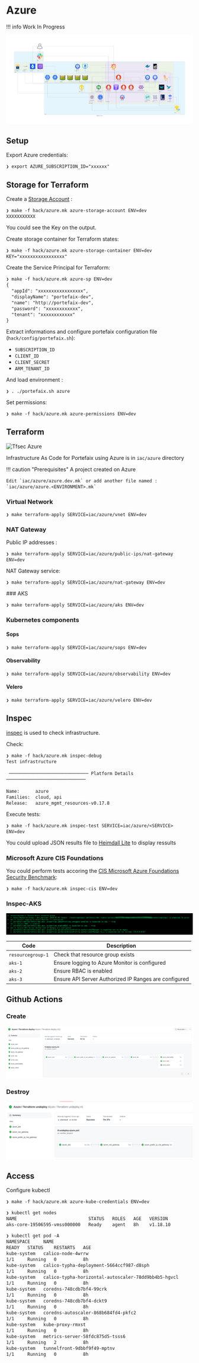 # Azure

!!! info
    Work In Progress

![portefaix-azure](../img/portefaix_azure.png)

## Setup

Export Azure credentials:

```shell
❯ export AZURE_SUBSCRIPTION_ID="xxxxxx"
```

## Storage for Terraform

Create a [Storage Account](https://portal.azure.com/#create/Microsoft.StorageAccount) :

```shell
❯ make -f hack/azure.mk azure-storage-account ENV=dev
XXXXXXXXXXX
```

You could see the Key on the output.

Create storage container for Terraform states:

```shell
❯ make -f hack/azure.mk azure-storage-container ENV=dev KEY="xxxxxxxxxxxxxxxxx"
```

Create the Service Principal for Terraform:

```shell
❯ make -f hack/azure.mk azure-sp ENV=dev
{
  "appId": "xxxxxxxxxxxxxxxxx",
  "displayName": "portefaix-dev",
  "name": "http://portefaix-dev",
  "password": "xxxxxxxxxxxx",
  "tenant": "xxxxxxxxxxxx"
}
```

Extract informations and configure portefaix configuration file (`hack/config/portefaix.sh`):

* `SUBSCRIPTION_ID`
* `CLIENT_ID`
* `CLIENT_SECRET`
* `ARM_TENANT_ID`

And load environment :

```shell
❯ . ./portefaix.sh azure
```

Set permissions:

```shell
❯ make -f hack/azure.mk azure-permissions ENV=dev
```

## Terraform

![Tfsec Azure](https://github.com/nlamirault/portefaix/workflows/Tfsec%20Azure/badge.svg)

Infrastructure As Code for Portefaix using Azure is in
`iac/azure` directory

!!! caution "Prerequisites"
    A project created on Azure

    Edit `iac/azure/azure.dev.mk` or add another file named :
    `iac/azure/azure.<ENVIRONMENT>.mk`

### Virtual Network

```shell
❯ make terraform-apply SERVICE=iac/azure/vnet ENV=dev
```

### NAT Gateway

Public IP addresses :

```shell
❯ make terraform-apply SERVICE=iac/azure/public-ips/nat-gateway ENV=dev
```

NAT Gateway service:

```shell
❯ make terraform-apply SERVICE=iac/azure/nat-gateway ENV=dev
```

### AKS

```shell
❯ make terraform-apply SERVICE=iac/azure/aks ENV=dev
```

### Kubernetes components

#### Sops

```shell
❯ make terraform-apply SERVICE=iac/azure/sops ENV=dev
```

#### Observability

```shell
❯ make terraform-apply SERVICE=iac/azure/observability ENV=dev
```

#### Velero

```shell
❯ make terraform-apply SERVICE=iac/azure/velero ENV=dev
```

## Inspec

[inspec](http://inspec.io/) is used to check infrastructure.

Check:

```shell
❯ make -f hack/azure.mk inspec-debug
Test infrastructure

 ────────────────────────────── Platform Details ──────────────────────────────

Name:      azure
Families:  cloud, api
Release:   azure_mgmt_resources-v0.17.8
```

Execute tests:

```shell
❯ make -f hack/azure.mk inspec-test SERVICE=iac/azure/<SERVICE> ENV=dev
```

You could upload JSON results file to [Heimdall Lite](https://heimdall-lite.mitre.org/) to display ressults

### Microsoft Azure CIS Foundations

You could perform tests accoring the [CIS Microsoft Azure Foundations Security Benchmark](https://azure.microsoft.com/fr-fr/resources/cis-microsoft-azure-foundations-security-benchmark/):

```shell
❯ make -f hack/azure.mk inspec-cis ENV=dev
```

### Inspec-AKS

![Inspec](../img/inspec-aks.png)

| Code | Description|
|---|---|
| `resourcegroup-1` | Check that resource group exists |
| `aks-1` | Ensure logging to Azure Monitor is configured |
| `aks-2` | Ensure RBAC is enabled |
| `aks-3` | Ensure API Server Authorized IP Ranges are configured |

## Github Actions

### Create

![cicd-azure-create](../img/cicd_azure_create.png)

### Destroy

![cicd-azure-destroy](../img/cicd_azure_destroy.png)



## Access

Configure kubectl

```shell
❯ make -f hack/azure.mk azure-kube-credentials ENV=dev 
```

```shell
❯ kubectl get nodes                                   
NAME                           STATUS   ROLES   AGE   VERSION
aks-core-19506595-vmss000000   Ready    agent   8h    v1.18.10
```

```shell
❯ kubectl get pod -A
NAMESPACE     NAME                                                  READY   STATUS    RESTARTS   AGE
kube-system   calico-node-4wrrw                                     1/1     Running   0          8h
kube-system   calico-typha-deployment-5664ccf987-d8sph              1/1     Running   0          8h
kube-system   calico-typha-horizontal-autoscaler-78dd9bb4b5-hgvcl   1/1     Running   0          8h
kube-system   coredns-748cdb7bf4-99crk                              1/1     Running   0          8h
kube-system   coredns-748cdb7bf4-dckt9                              1/1     Running   0          8h
kube-system   coredns-autoscaler-868b684fd4-pkfc2                   1/1     Running   0          8h
kube-system   kube-proxy-rmxst                                      1/1     Running   0          8h
kube-system   metrics-server-58fdc875d5-tsss6                       1/1     Running   2          8h
kube-system   tunnelfront-9dbbf9f49-mptnv                           1/1     Running   0          8h
```
